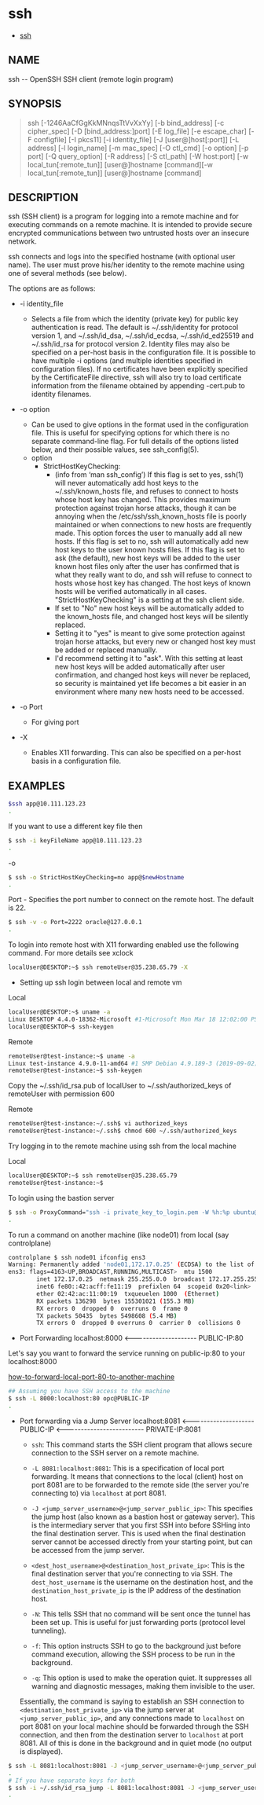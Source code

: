 # ssh

- [ssh](https://www.unix.com/man-page/redhat/1/ssh/)

## NAME

ssh -- OpenSSH SSH client (remote login program)

## SYNOPSIS

> ssh [-1246AaCfGgKkMNnqsTtVvXxYy] [-b bind_address] [-c cipher_spec] [-D [bind_address:]port] [-E log_file] [-e escape_char] [-F configfile] [-I pkcs11] [-i identity_file] [-J [user@]host[:port]] [-L address] [-l login_name] [-m mac_spec] [-O ctl_cmd] [-o option] [-p port] [-Q query_option] [-R address] [-S ctl_path] [-W host:port] [-w local_tun[:remote_tun]] [user@]hostname [command][-w local_tun[:remote_tun]] [user@]hostname [command]

## DESCRIPTION

ssh (SSH client) is a program for logging into a remote machine and for executing commands on a remote machine.  It is intended to provide secure encrypted communications between two untrusted hosts over an insecure network.

ssh connects and logs into the specified hostname (with optional user name).  The user must prove his/her identity to the remote machine using one of several methods (see below).

The options are as follows:

- -i identity_file
  - Selects a file from which the identity (private key) for public key authentication is read.  The default is ~/.ssh/identity for protocol version 1, and ~/.ssh/id_dsa, ~/.ssh/id_ecdsa, ~/.ssh/id_ed25519 and ~/.ssh/id_rsa for protocol version 2.  Identity files may also be specified on a per-host basis in the configuration file. It is possible to have multiple -i options (and multiple identities specified in configuration files).  If no certificates have been explicitly specified by the CertificateFile directive, ssh will also try to load certificate information from the filename obtained by appending -cert.pub to identity filenames.

- -o option
  - Can be used to give options in the format used in the configuration file.  This is useful for specifying options for which there is no separate command-line flag.  For full details of the options listed below, and their possible values, see ssh_config(5).
  - option
    - StrictHostKeyChecking:
      - (info from ‘man ssh_config’) If this flag is set to yes, ssh(1) will never automatically add host keys to the ~/.ssh/known_hosts file, and refuses to connect to hosts whose host key has changed. This provides maximum protection against trojan horse attacks, though it can be annoying when the /etc/ssh/ssh_known_hosts file is poorly maintained or when connections to new hosts are frequently made.  This option forces the user to manually add all new hosts. If this flag is set to no, ssh will automatically add new host keys to the user known hosts files. If this flag is set to ask (the default), new host keys will be added to the user known host files only after the user has confirmed that is what they really want to do, and ssh will refuse to connect to hosts whose host key has changed. The host keys of known hosts will be verified automatically in all cases.
        "StrictHostKeyChecking" is a setting at the ssh client side.
      - If set to "No" new host keys will be automatically added to the known_hosts file, and changed host keys will be silently replaced.
      - Setting it to "yes" is meant to give some protection against trojan horse attacks, but every new or changed host key must be added or replaced manually.
      - I'd recommend setting it to "ask". With this setting at least new host keys will be added automatically after user confirmation, and changed host keys will never be replaced, so security is maintained yet life becomes a bit easier in an environment where many new hosts need to be accessed.

- -o Port
  - For giving port
- -X
  - Enables X11 forwarding.  This can also be specified on a per-host basis in a configuration file.

## EXAMPLES

```bash
$ssh app@10.111.123.23
.
```

If you want to use a different key file then

```bash
$ ssh -i keyFileName app@10.111.123.23
.
```

-o

```bash
$ ssh -o StrictHostKeyChecking=no app@$newHostname
.
```

Port - Specifies the port number to connect on the remote host.  The default is 22.

```bash
$ ssh -v -o Port=2222 oracle@127.0.0.1
.
```

To login into remote host with X11 forwarding enabled use the following command. For more details see xclock

```bash
localUser@DESKTOP:~$ ssh remoteUser@35.238.65.79 -X
```

- Setting up ssh login between local and remote vm

Local

```bash
localUser@DESKTOP:~$ uname -a
Linux DESKTOP 4.4.0-18362-Microsoft #1-Microsoft Mon Mar 18 12:02:00 PST 2019 x86_64 x86_64 x86_64 GNU/Linux
localUser@DESKTOP~$ ssh-keygen
```

Remote

```bash
remoteUser@test-instance:~$ uname -a
Linux test-instance 4.9.0-11-amd64 #1 SMP Debian 4.9.189-3 (2019-09-02) x86_64 GNU/Linux
remoteUser@test-instance:~$ ssh-keygen
```

Copy the ~/.ssh/id_rsa.pub of localUser to ~/.ssh/authorized_keys of remoteUser with permission 600

Remote

```bash
remoteUser@test-instance:~/.ssh$ vi authorized_keys
remoteUser@test-instance:~/.ssh$ chmod 600 ~/.ssh/authorized_keys
```

Try logging in to the remote machine using ssh from the local machine

Local

```bash
localUser@DESKTOP:~$ ssh remoteUser@35.238.65.79
remoteUser@test-instance:~$
```

To login using the bastion server

```bash
$ ssh -o ProxyCommand="ssh -i private_key_to_login.pem -W %h:%p ubuntu@bastion.host.link" -i private_key_to_login.pem ubuntu@172.126.146.224 -vvvvv
.
```

To run a command on another machine (like node01) from local (say controlplane)

```bash
controlplane $ ssh node01 ifconfig ens3
Warning: Permanently added 'node01,172.17.0.25' (ECDSA) to the list of known hosts.
ens3: flags=4163<UP,BROADCAST,RUNNING,MULTICAST>  mtu 1500
        inet 172.17.0.25  netmask 255.255.0.0  broadcast 172.17.255.255
        inet6 fe80::42:acff:fe11:19  prefixlen 64  scopeid 0x20<link>
        ether 02:42:ac:11:00:19  txqueuelen 1000  (Ethernet)
        RX packets 136298  bytes 155301021 (155.3 MB)
        RX errors 0  dropped 0  overruns 0  frame 0
        TX packets 50435  bytes 5498608 (5.4 MB)
        TX errors 0  dropped 0 overruns 0  carrier 0  collisions 0
```

- Port Forwarding                  localhost:8000 <-------------------- PUBLIC-IP:80

Let's say you want to forward the service running on public-ip:80 to your localhost:8000

[how-to-forward-local-port-80-to-another-machine](https://askubuntu.com/questions/361426/how-to-forward-local-port-80-to-another-machine)

```bash
## Assuming you have SSH access to the machine
$ ssh -L 8000:localhost:80 opc@PUBLIC-IP
.
```

- Port forwarding via a Jump Server         localhost:8081 <-------------------- PUBLIC-IP <------------------------- PRIVATE-IP:8081

  - `ssh`: This command starts the SSH client program that allows secure connection to the SSH server on a remote machine.

  - `-L 8081:localhost:8081`: This is a specification of local port forwarding. It means that connections to the local (client) host on port 8081 are to be forwarded to the remote side (the server you're connecting to) via `localhost` at port 8081.

  - `-J <jump_server_username>@<jump_server_public_ip>`: This specifies the jump host (also known as a bastion host or gateway server). This is the intermediary server that you first SSH into before SSHing into the final destination server. This is used when the final destination server cannot be accessed directly from your starting point, but can be accessed from the jump server.

  - `<dest_host_username>@<destination_host_private_ip>`: This is the final destination server that you're connecting to via SSH. The `dest_host_username` is the username on the destination host, and the `destination_host_private_ip` is the IP address of the destination host.

  - `-N`: This tells SSH that no command will be sent once the tunnel has been set up. This is useful for just forwarding ports (protocol level tunneling).

  - `-f`: This option instructs SSH to go to the background just before command execution, allowing the SSH process to be run in the background.

  - `-q`: This option is used to make the operation quiet. It suppresses all warning and diagnostic messages, making them invisible to the user.

  Essentially, the command is saying to establish an SSH connection to `<destination_host_private_ip>` via the jump server at `<jump_server_public_ip>`, and any connections made to `localhost` on port 8081 on your local machine should be forwarded through the SSH connection, and then from the destination server to `localhost` at port 8081. All of this is done in the background and in quiet mode (no output is displayed).

```bash
$ ssh -L 8081:localhost:8081 -J <jump_server_username>@<jump_server_public_ip> <dest_host_username>@<destination_host_private_ip> -N -f -q 
.
# If you have separate keys for both
$ ssh -i ~/.ssh/id_rsa_jump -L 8081:localhost:8081 -J <jump_server_username>@<jump_server_public_ip> -o 'IdentityFile=~/.ssh/id_rsa_dest' <dest_host_username>@<destination_host_private_ip> -N -f -q
.
```
